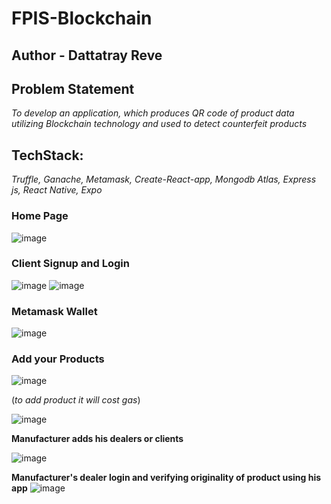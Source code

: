 # FPIS-Blockchain
## Author - Dattatray Reve

## Problem Statement 
*To develop an application, which produces QR code of product data utilizing Blockchain technology and used to detect counterfeit products*
## TechStack:
*Truffle,*
*Ganache,*
*Metamask,*
*Create-React-app,*
*Mongodb Atlas,*
*Express js,*
*React Native,*
*Expo*

### Home Page
![image](https://user-images.githubusercontent.com/121539226/209841975-3f5911b9-e887-48c2-b4fd-c2369f88bca1.png)
### Client Signup and Login
![image](https://user-images.githubusercontent.com/121539226/209842196-b73dd500-1879-45af-b3db-6d7f8c92ae67.png)
![image](https://user-images.githubusercontent.com/121539226/209842221-fb681b6b-878a-4bb2-ac2b-05d923329268.png)
### Metamask Wallet
![image](https://user-images.githubusercontent.com/121539226/209842280-ede4f4eb-3330-4656-baa0-db76a83748a6.png)
### Add your Products
![image](https://user-images.githubusercontent.com/121539226/209842326-26dd4b5e-106c-4a67-83b2-077690167923.png)

(*to add product it will cost gas*)

![image](https://user-images.githubusercontent.com/121539226/209842943-da7ae8d2-ae33-4d24-98b4-a7cb529b20ee.png)

**Manufacturer adds his dealers or clients**

![image](https://user-images.githubusercontent.com/121539226/209843016-5e0970ac-bb60-4d45-bb6b-5ea6e2053043.png)

**Manufacturer's dealer login and verifying originality of product using his app**
![image](https://user-images.githubusercontent.com/121539226/209843206-05a23aa6-af12-4eeb-b431-82e8db8a173b.png)



